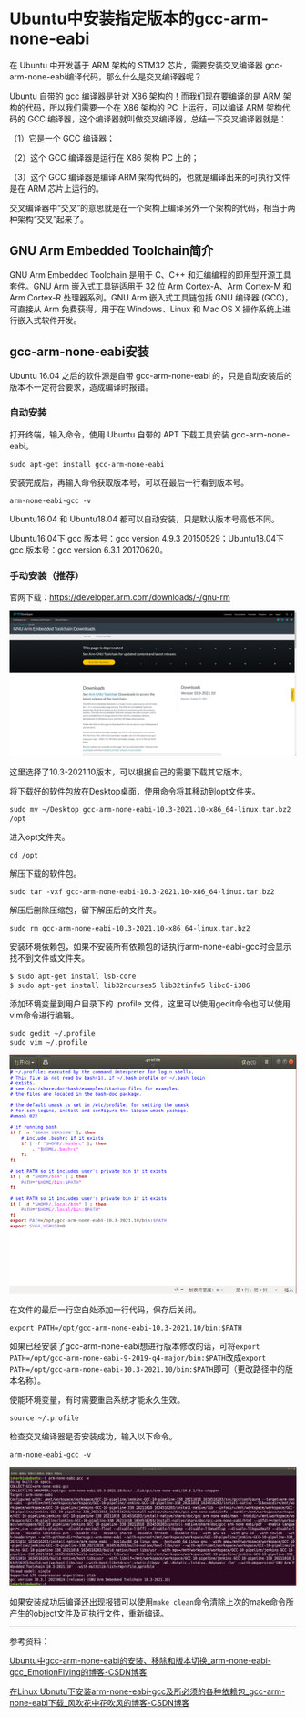 # Ubuntu中安装指定版本的gcc-arm-none-eabi

在 Ubuntu 中开发基于 ARM 架构的 STM32 芯片，需要安装交叉编译器 gcc-arm-none-eabi编译代码，那么什么是交叉编译器呢？

Ubuntu 自带的 gcc 编译器是针对 X86 架构的！而我们现在要编译的是 ARM 架构的代码，所以我们需要一个在 X86 架构的 PC 上运行，可以编译 ARM 架构代码的 GCC 编译器，这个编译器就叫做交叉编译器，总结一下交叉编译器就是：

（1）它是一个 GCC 编译器；

（2）这个 GCC 编译器是运行在 X86 架构 PC 上的；

（3）这个 GCC 编译器是编译 ARM 架构代码的，也就是编译出来的可执行文件是在 ARM 芯片上运行的。

交叉编译器中“交叉”的意思就是在一个架构上编译另外一个架构的代码，相当于两种架构“交叉”起来了。

## GNU Arm Embedded Toolchain简介

GNU Arm Embedded Toolchain 是用于 C、C++ 和汇编编程的即用型开源工具套件。GNU Arm 嵌入式工具链适用于 32 位 Arm Cortex-A、Arm Cortex-M 和 Arm Cortex-R 处理器系列。GNU Arm 嵌入式工具链包括 GNU 编译器 (GCC)，可直接从 Arm 免费获得，用于在 Windows、Linux 和 Mac OS X 操作系统上进行嵌入式软件开发。

## gcc-arm-none-eabi安装

Ubuntu 16.04 之后的软件源是自带 gcc-arm-none-eabi 的，只是自动安装后的版本不一定符合要求，造成编译时报错。

### 自动安装

打开终端，输入命令，使用 Ubuntu 自带的 APT 下载工具安装 gcc-arm-none-eabi。

```
sudo apt-get install gcc-arm-none-eabi
```

安装完成后，再输入命令获取版本号，可以在最后一行看到版本号。

```
arm-none-eabi-gcc -v
```

Ubuntu16.04 和 Ubuntu18.04 都可以自动安装，只是默认版本号高低不同。

Ubuntu16.04下 gcc 版本号：gcc version 4.9.3 20150529；Ubuntu18.04下 gcc 版本号：gcc version 6.3.1 20170620。

### 手动安装（推荐）

官网下载：https://developer.arm.com/downloads/-/gnu-rm

![20230622134304](Ubuntu中安装指定版本的gcc-arm-none-eabi/20230622134304.png)

这里选择了10.3-2021.10版本，可以根据自己的需要下载其它版本。 

将下载好的软件包放在Desktop桌面，使用命令将其移动到opt文件夹。

```
sudo mv ~/Desktop gcc-arm-none-eabi-10.3-2021.10-x86_64-linux.tar.bz2 /opt
```

进入opt文件夹。

```
cd /opt
```

解压下载的软件包。

```
sudo tar -vxf gcc-arm-none-eabi-10.3-2021.10-x86_64-linux.tar.bz2
```

解压后删除压缩包，留下解压后的文件夹。

```
sudo rm gcc-arm-none-eabi-10.3-2021.10-x86_64-linux.tar.bz2
```

安装环境依赖包，如果不安装所有依赖包的话执行arm-none-eabi-gcc时会显示找不到文件或文件夹。

```
$ sudo apt-get install lsb-core
$ sudo apt-get install lib32ncurses5 lib32tinfo5 libc6-i386
```

添加环境变量到用户目录下的 .profile 文件，这里可以使用gedit命令也可以使用vim命令进行编辑。

```
sudo gedit ~/.profile
sudo vim ~/.profile
```

![20230622135250](Ubuntu中安装指定版本的gcc-arm-none-eabi/20230622135250.png)

在文件的最后一行空白处添加一行代码，保存后关闭。

```
export PATH=/opt/gcc-arm-none-eabi-10.3-2021.10/bin:$PATH
```

如果已经安装了gcc-arm-none-eabi想进行版本修改的话，可将`export PATH=/opt/gcc-arm-none-eabi-9-2019-q4-major/bin:$PATH`改成`export PATH=/opt/gcc-arm-none-eabi-10.3-2021.10/bin:$PATH`即可（更改路径中的版本名称）。

使能环境变量，有时需要重启系统才能永久生效。

```
source ~/.profile
```

检查交叉编译器是否安装成功，输入以下命令。

```
arm-none-eabi-gcc -v
```

![20230622140034](Ubuntu中安装指定版本的gcc-arm-none-eabi/20230622140034.png)

如果安装成功后编译还出现报错可以使用`make clean`命令清除上次的make命令所产生的object文件及可执行文件，重新编译。

****

参考资料：

[Ubuntu中gcc-arm-none-eabi的安装、移除和版本切换_arm-none-eabi-gcc_EmotionFlying的博客-CSDN博客](https://blog.csdn.net/qq_20016593/article/details/125343260)

[在Linux Ubnutu下安装arm-none-eabi-gcc及所必须的各种依赖包_gcc-arm-none-eabi下载_风吹花中花吹风的博客-CSDN博客](https://blog.csdn.net/qq_35333978/article/details/109738462)
